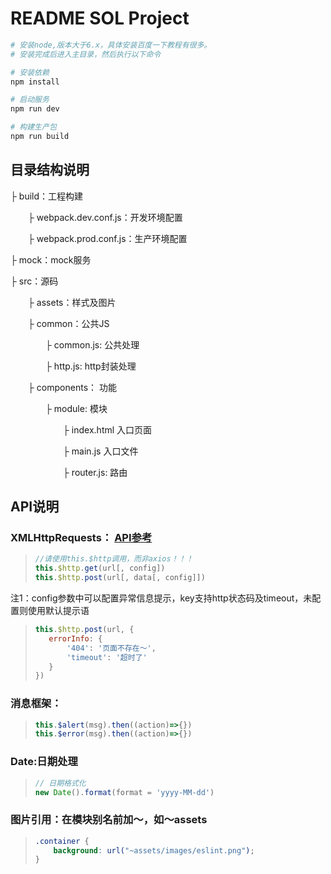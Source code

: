 # README SOL Project
``` bash
# 安装node,版本大于6.x，具体安装百度一下教程有很多。
# 安装完成后进入主目录，然后执行以下命令

# 安装依赖
npm install

# 启动服务
npm run dev

# 构建生产包
npm run build
```

## 目录结构说明
├ build：工程构建

&emsp;&emsp;├ webpack.dev.conf.js：开发环境配置

&emsp;&emsp;├ webpack.prod.conf.js：生产环境配置

├ mock：mock服务

├ src：源码

&emsp;&emsp;├ assets：样式及图片

&emsp;&emsp;├ common：公共JS

&emsp;&emsp;&emsp;&emsp;├ common.js: 公共处理

&emsp;&emsp;&emsp;&emsp;├ http.js: http封装处理

&emsp;&emsp;├ components： 功能

&emsp;&emsp;&emsp;&emsp;├ module: 模块

&emsp;&emsp;&emsp;&emsp;&emsp;&emsp;├ index.html 入口页面

&emsp;&emsp;&emsp;&emsp;&emsp;&emsp;├ main.js 入口文件

&emsp;&emsp;&emsp;&emsp;&emsp;&emsp;├ router.js: 路由

## API说明
### XMLHttpRequests： [API参考](https://github.com/mzabriskie/axios)

> ``` javascript
> //请使用this.$http调用，而非axios！！！
> this.$http.get(url[, config])
> this.$http.post(url[, data[, config]])
> ```

注1：config参数中可以配置异常信息提示，key支持http状态码及timeout，未配置则使用默认提示语

> ``` javascript
> this.$http.post(url, {
>    errorInfo: {
>        '404': '页面不存在～',
>        'timeout': '超时了'
>    }
> })
> ```

### 消息框架：

> ``` javascript
> this.$alert(msg).then((action)=>{})
> this.$error(msg).then((action)=>{})
> ```

### Date:日期处理

> ``` javascript
> // 日期格式化
> new Date().format(format = 'yyyy-MM-dd')
>
> ```

### 图片引用：在模块别名前加～，如～assets

> ``` css
> .container {
>     background: url("~assets/images/eslint.png");
> }
> ```
